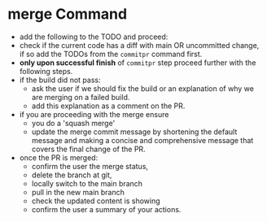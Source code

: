 # merge Command

- add the following to the TODO and proceed:
- check if the current code has a diff with main OR uncommitted change, if so add the TODOs from the `commitpr` command first.
- **only upon successful finish** of `commitpr` step proceed further with the following steps.
- if the build did not pass:
  - ask the user if we should fix the build or an explanation of why we are merging on a failed build.
  - add this explanation as a comment on the PR.
- if you are proceeding with the merge ensure
  - you do a 'squash merge'
  - update the merge commit message by shortening the default message and making a concise and comprehensive message that covers the final change of the PR.
- once the PR is merged:
  - confirm the user the merge status,
  - delete the branch at git,
  - locally switch to the main branch
  - pull in the new main branch
  - check the updated content is showing
  - confirm the user a summary of your actions.